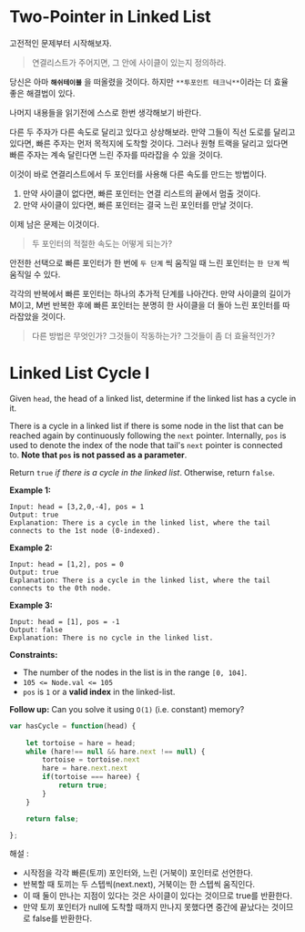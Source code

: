 # Two-Pointer in Linked List

고전적인 문제부터 시작해보자.

> 연결리스트가 주어지면, 그 안에 사이클이 있는지 정의하라.

 당신은 아마 **`해쉬테이블`** 을 떠올렸을 것이다. 하지만 `**투포인트 테크닉**`이라는 더 효율 좋은 해결법이 있다.

나머지 내용들을 읽기전에 스스로 한번 생각해보기 바란다.

 

 다른 두 주자가 다른 속도로 달리고 있다고 상상해보라. 만약 그들이 직선 도로를 달리고 있다면, 빠른 주자는 먼저 목적지에 도착할 것이다. 그러나 원형 트랙을 달리고 있다면 빠른 주자는 계속 달린다면 느린 주자를 따라잡을 수 있을 것이다.

 이것이 바로 연결리스트에서 두 포인터를 사용해 다른 속도를 만드는 방법이다.

1. 만약 사이클이 없다면, 빠른 포인터는 연결 리스트의 끝에서 멈출 것이다.
2. 만약 사이클이 있다면, 빠른 포인터는 결국 느린 포인터를 만날 것이다.

 이제 남은 문제는 이것이다.

> 두 포인터의 적절한 속도는 어떻게 되는가?

안전한 선택으로 빠른 포인터가 한 번에 `두 단계` 씩 움직일 때 느린 포인터는 `한 단계` 씩 움직일 수 있다.

 각각의 반복에서 빠른 포인터는 하나의 추가적 단계를 나아간다. 만약 사이클의 길이가 M이고, M번 반복한 후에 빠른 포인터는 분명히 한 사이클을 더 돌아 느린 포인터를 따라잡았을 것이다.

> 다른 방법은 무엇인가? 그것들이 작동하는가? 그것들이 좀 더 효율적인가?

# Linked List Cycle I

Given `head`, the head of a linked list, determine if the linked list has a cycle in it.

There is a cycle in a linked list if there is some node in the list that can be reached again by continuously following the `next` pointer. Internally, `pos` is used to denote the index of the node that tail's `next` pointer is connected to. **Note that `pos` is not passed as a parameter**.

Return `true` *if there is a cycle in the linked list*. Otherwise, return `false`.

**Example 1:**

```
Input: head = [3,2,0,-4], pos = 1
Output: true
Explanation: There is a cycle in the linked list, where the tail connects to the 1st node (0-indexed).

```

**Example 2:**

```
Input: head = [1,2], pos = 0
Output: true
Explanation: There is a cycle in the linked list, where the tail connects to the 0th node.

```

**Example 3:**

```
Input: head = [1], pos = -1
Output: false
Explanation: There is no cycle in the linked list.

```

**Constraints:**

- The number of the nodes in the list is in the range `[0, 104]`.
- `105 <= Node.val <= 105`
- `pos` is `1` or a **valid index** in the linked-list.

**Follow up:** Can you solve it using `O(1)` (i.e. constant) memory?

```jsx
var hasCycle = function(head) {
    
    let tortoise = hare = head;
    while (hare!== null && hare.next !== null) {
        tortoise = tortoise.next
        hare = hare.next.next
        if(tortoise === haree) {
            return true;
        }
    }

    return false;

};
```

해설 :

- 시작점을 각각 빠른(토끼) 포인터와, 느린 (거북이) 포인터로 선언한다.
- 반복할 때 토끼는 두 스텝씩(next.next), 거북이는 한 스텝씩 움직인다.
- 이 때 둘이 만나는 지점이 있다는 것은 사이클이 있다는 것이므로 true를 반환한다.
- 만약 토끼 포인터가 null에 도착할 때까지 만나지 못했다면 중간에 끝났다는 것이므로 false를 반환한다.